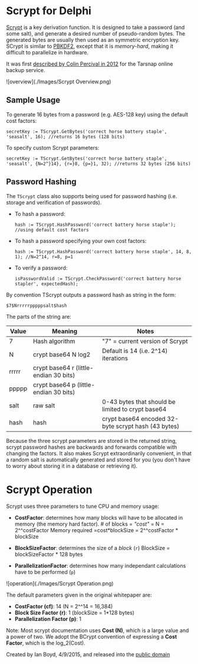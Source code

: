 Scrypt for Delphi
=====================

[Scrypt](http://en.wikipedia.org/wiki/Scrypt) is a key derivation function. It is designed to take a password (and some salt), and generate a desired number of pseudo-random bytes. The generated bytes are usually then used as an symmetric encryption key. SCrypt is similar to [PBKDF2](http://en.wikipedia.org/wiki/PBKDF2), except that it is *memory-hard*, making it difficult to parallelize in hardware. 

It was first [described by Colin Percival in 2012](http://www.tarsnap.com/scrypt/scrypt.pdf) for the Tarsnap online backup service.

![overview](./Images/Scrypt Overview.png)

Sample Usage
----------------

To generate 16 bytes from a password (e.g. AES-128 key) using the default cost factors:

    secretKey := TScrypt.GetBytes('correct horse battery staple', 'seasalt', 16); //returns 16 bytes (128 bits)
    
To specify custom Scrypt parameters:

    secretKey := TScrypt.GetBytes('correct horse battery staple', 'seasalt', {N=2^}14}, {r=}8, {p=}1, 32); //returns 32 bytes (256 bits)

Password Hashing
--------------

The `TScrypt` class also supports being used for password hashing (i.e. storage and verification of passwords).

- To hash a password:

      hash := TScrypt.HashPassword('correct battery horse staple'); //using default cost factors
    
- To hash a password specifying your own cost factors:

      hash := TScrypt.HashPassword('correct battery horse staple', 14, 8, 1); //N=2^14, r=8, p=1
    
- To verify a password:

      isPasswordValid := TScrypt.CheckPassword('correct battery horse stapler', expectedHash);


By convention TScrypt outputs a password hash as string in the form:

    $7$Nrrrrrpppppsalt$hash

The parts of the string are:

| Value | Meaning | Notes |
|-------|---------|-------|
| 7 | Hash algorithm | "7" = current version of Scrypt |
| N | crypt base64 N log2 | Default is 14 (i.e. 2^14) iterations |
| rrrrr | crypt base64 r (little-endian 30 bits) |  |
| ppppp | crypt base64 p (little-endian 30 bits) |  |
| salt | raw salt | 0-43 bytes that should be limited to crypt base64 |
| hash | hash | crypt base64 encoded 32-byte scrypt hash (43 bytes) |

Because the three scrypt parameters are stored in the returned string, scrypt password hashes are backwards and forwards compatible with changing the factors. It also makes Scrypt extraordinarily convenient, in that a random salt is automatically generated and stored for you (you don't have to worry about storing it in a database or retrieving it).

Scrypt Operation
============

Scrypt uses three parameters to tune CPU and memory usage:

- **CostFactor**: determines how many blocks will have to be allocated in memory (the memory hard factor). 
      # of blocks = *"cost"* = N = 2^^costFactor
      Memory required =cost*blockSize = 2^^costFactor * blockSize

- **BlockSizeFactor**: determines the size of a *block* (`r`)
      BlockSize = blockSizeFactor * 128 bytes

- **ParallelizationFactor**: determines how many independant calculations have to be performed (`p`)

![operation](./Images/Scrypt Operation.png)

The default parameters given in the original whitepaper are:

- **CostFactor (cf)**: 14 (N = 2^^14 = 16,384)
- **Block Size Factor (r)**: 1 (blockSize = 1*128 bytes)
- **Parallelization Factor (p)**: 1

Note: Most scrypt documentation uses **Cost (N)**, which is a large value and a power of two. We adopt the BCrypt convention of expressing a **Cost Factor**, which is the log_2(Cost).
 

Created by Ian Boyd, 4/9/2015, and released into the [public domain](http://unlicense.org/)
